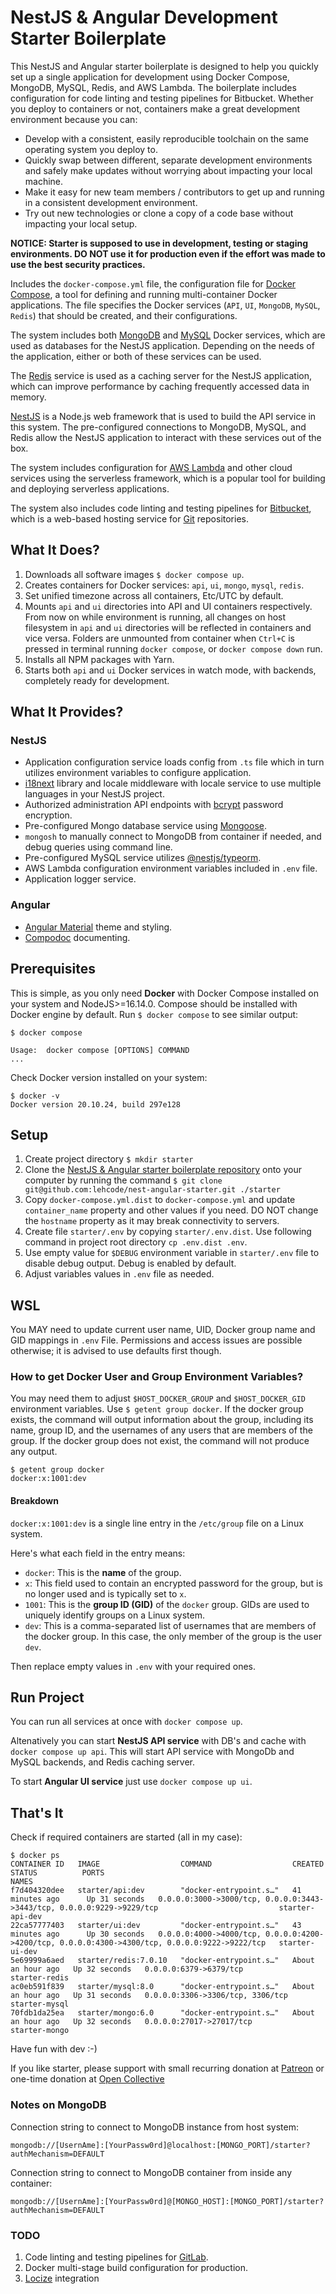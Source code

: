 # NestJS & Angular Development Starter Boilerplate

This NestJS and Angular starter boilerplate is designed to help you quickly set up a single application for development
using Docker Compose, MongoDB, MySQL, Redis, and AWS Lambda. The boilerplate includes configuration for code linting
and testing pipelines for Bitbucket. Whether you deploy to containers or not, containers make a great development environment because you can:

- Develop with a consistent, easily reproducible toolchain on the same operating system you deploy to.
- Quickly swap between different, separate development environments and safely make updates without worrying about impacting your local machine.
- Make it easy for new team members / contributors to get up and running in a consistent development environment.
- Try out new technologies or clone a copy of a code base without impacting your local setup.

**NOTICE: Starter is supposed to use in development, testing or staging environments. DO NOT use it for production even if the effort was made to use the best security practices.**

Includes the `docker-compose.yml` file, the configuration file for [Docker Compose](https://docs.docker.com/compose/),
a tool for defining and running multi-container Docker applications. The file specifies the Docker services (`API`, `UI`, `MongoDB`,
`MySQL`, `Redis`) that should be created, and their configurations.

The system includes both [MongoDB](https://www.mongodb.com/docs/) and [MySQL](https://dev.mysql.com/doc/refman/8.0/en/)
Docker services, which are used as databases for the NestJS application. Depending on the needs of the application,
either or both of these services can be used.

The [Redis](https://redis.io/docs/about/) service is used as a caching server for the NestJS application, which can
improve performance by caching frequently accessed data in memory.

[NestJS](https://docs.nestjs.com/) is a Node.js web framework that is used to build the API service in this system. The
pre-configured connections to MongoDB, MySQL, and Redis allow the NestJS application to interact with these
services out of the box.

The system includes configuration for [AWS Lambda](https://aws.amazon.com/lambda/) and other cloud services using the
serverless framework, which is a popular tool for building and deploying serverless applications.

The system also includes code linting and testing pipelines for
[Bitbucket](https://bitbucket.org/product/features/pipelines), which is a web-based hosting service for
[Git](https://git-scm.com/about) repositories.

## What It Does?

1. Downloads all software images `$ docker compose up`.
2. Creates containers for Docker services: `api`, `ui`, `mongo`, `mysql`, `redis`.
3. Set unified timezone across all containers, Etc/UTC by default.
4. Mounts `api` and `ui` directories into API and UI containers respectively. From now on while environment is running, all changes on host filesystem in `api` and `ui` directories will be reflected in containers and vice versa. Folders are unmounted from container when `Ctrl+C` is pressed in terminal running `docker compose`, or `docker compose down` run.
5. Installs all NPM packages with Yarn.
6. Starts both `api` and `ui` Docker services in watch mode, with backends, completely ready for development.

## What It Provides?

### NestJS

- Application configuration service loads config from `.ts` file which in turn utilizes environment variables to configure application.
- [i18next](https://www.i18next.com/overview/getting-started) library and locale middleware with locale service to use multiple languages in your NestJS project.
- Authorized administration API endpoints with [bcrypt](https://github.com/kelektiv/node.bcrypt.js#readme) password encryption.
- Pre-configured Mongo database service using [Mongoose](https://mongoosejs.com/docs/).
- `mongosh` to manually connect to MongoDB from container if needed, and debug queries using command line.
- Pre-configured MySQL service utilizes [@nestjs/typeorm](https://docs.nestjs.com/techniques/database).
- AWS Lambda configuration environment variables included in `.env` file.
- Application logger service.

### Angular

- [Angular Material](https://material.angular.io/guide/getting-started) theme and styling.
- [Compodoc](https://compodoc.app/) documenting.

## Prerequisites

This is simple, as you only need **Docker** with Docker Compose installed on your system and NodeJS>=16.14.0.
Compose should be installed with Docker engine by default. Run `$ docker compose` to see similar output:

```shell
$ docker compose

Usage:  docker compose [OPTIONS] COMMAND
...
```

Check Docker version installed on your system:

```shell
$ docker -v
Docker version 20.10.24, build 297e128
```

## Setup

1. Create project directory `$ mkdir starter`
2. Clone the [NestJS & Angular starter boilerplate repository](https://github.com/lehcode/nest-angular-starter) onto your computer by running the command `$ git clone git@github.com:lehcode/nest-angular-starter.git ./starter`
3. Copy `docker-compose.yml.dist` to `docker-compose.yml` and update `container_name` property and other values if you need. DO NOT change the `hostname` property as it may break connectivity to servers.
4. Create file `starter/.env` by copying `starter/.env.dist`. Use following command in project root directory `cp .env.dist .env`.
5. Use empty value for `$DEBUG` environment variable in `starter/.env` file to disable debug output. Debug is enabled by default.
6. Adjust variables values in `.env` file as needed.

## WSL

You MAY need to update current user name, UID, Docker group name and GID mappings in `.env` File. Permissions and access issues are possible otherwise; it is advised to use defaults first though.

### How to get Docker User and Group Environment Variables?

You may need them to adjust `$HOST_DOCKER_GROUP` and `$HOST_DOCKER_GID` environment variables. Use `$ getent group docker`. If the docker group exists, the command will output information about the group, including its name, group ID, and the usernames of any users that are members of the group. If the docker group does not exist, the command will not produce any output.

```shell
$ getent group docker
docker:x:1001:dev
```

#### Breakdown

`docker:x:1001:dev` is a single line entry in the `/etc/group` file on a Linux system.

Here's what each field in the entry means:

- `docker`: This is the **name** of the group.
- `x`: This field used to contain an encrypted password for the group, but is no longer used and is typically set to `x`.
- `1001`: This is the **group ID (GID)** of the `docker` group. GIDs are used to uniquely identify groups on a Linux system.
- `dev`: This is a comma-separated list of usernames that are members of the docker group. In this case, the only member of the group is the user `dev`.

Then replace empty values in `.env` with your required ones.

## Run Project

You can run all services at once with `docker compose up`.

Altenatively you can start **NestJS API service** with DB's and cache with `docker compose up api`. This will start API service with MongoDb and MySQL backends, and Redis caching server.

To start **Angular UI service** just use `docker compose up ui`.

## That's It

Check if required containers are started (all in my case):

```shell
$ docker ps
CONTAINER ID   IMAGE                  COMMAND                  CREATED             STATUS          PORTS                                                                                            NAMES
f7d404320dee   starter/api:dev        "docker-entrypoint.s…"   41 minutes ago      Up 31 seconds   0.0.0.0:3000->3000/tcp, 0.0.0.0:3443->3443/tcp, 0.0.0.0:9229->9229/tcp                           starter-api-dev
22ca57777403   starter/ui:dev         "docker-entrypoint.s…"   43 minutes ago      Up 30 seconds   0.0.0.0:4000->4000/tcp, 0.0.0.0:4200->4200/tcp, 0.0.0.0:4300->4300/tcp, 0.0.0.0:9222->9222/tcp   starter-ui-dev
5e69999a6aed   starter/redis:7.0.10   "docker-entrypoint.s…"   About an hour ago   Up 32 seconds   0.0.0.0:6379->6379/tcp                                                                           starter-redis
ac0eb591f839   starter/mysql:8.0      "docker-entrypoint.s…"   About an hour ago   Up 31 seconds   0.0.0.0:3306->3306/tcp, 3306/tcp                                                                starter-mysql
70fdb1da25ea   starter/mongo:6.0      "docker-entrypoint.s…"   About an hour ago   Up 32 seconds   0.0.0.0:27017->27017/tcp                                                                         starter-mongo

```

Have fun with dev :-)

If you like starter, please support with small recurring donation at [Patreon](https://www.patreon.com/lehcode) or one-time donation at [Open Collective](https://opencollective.com/nestjs-and-angular-starter)

### Notes on MongoDB

Connection string to connect to MongoDB instance from host system:

`mongodb://[UsernAme]:[YourPassw0rd]@localhost:[MONGO_PORT]/starter?authMechanism=DEFAULT`

Connection string to connect to MongoDB container from inside any container:

`mongodb://[UsernAme]:[YourPassw0rd]@[MONGO_HOST]:[MONGO_PORT]/starter?authMechanism=DEFAULT`

### TODO

1. Code linting and testing pipelines for [GitLab](https://docs.gitlab.com/ee/ci/pipelines/).
2. Docker multi-stage build configuration for production.
3. [Locize](https://locize.com/) integration
